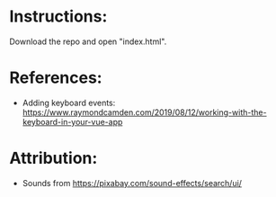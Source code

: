 # Instructions:
Download the repo and open "index.html".

# References:
- Adding keyboard events: https://www.raymondcamden.com/2019/08/12/working-with-the-keyboard-in-your-vue-app

# Attribution:
- Sounds from https://pixabay.com/sound-effects/search/ui/